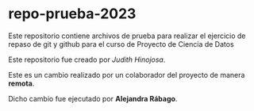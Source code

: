 # repo-prueba-2023
Este repositorio contiene archivos de prueba para realizar el ejercicio de repaso de git y github para el curso de Proyecto de Ciencia de Datos

Este repositorio fue creado por *Judith Hinojosa*.

Este es un cambio realizado por un colaborador del proyecto de manera **remota**.

Dicho cambio fue ejecutado por **Alejandra Rábago**.
